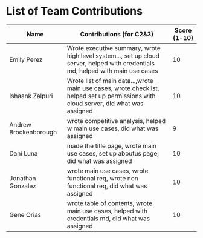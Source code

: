 # List of Team Contributions

| Name                  | Contributions (for C2&3)                                                                                                             | Score (1-10) |
| --------------------- | ------------------------------------------------------------------------------------------------------------------------------------ | ------------ |
| Emily Perez           | Wrote executive summary, wrote high level system..., set up cloud server, helped with credentials md, helped with main use cases     | 10           |
| Ishaank Zalpuri       | Wrote list of main data...,wrote main use cases, wrote checklist, helped set up permissions with cloud server, did what was assigned | 10           |
| Andrew Brockenborough | wrote competitive analysis, helped w main use cases, did what was assigned                                                           | 9            |
| Dani Luna             | made the title page, wrote main use cases, set up aboutus page, did what was assigned                                                | 10           |
| Jonathan Gonzalez     | wrote main use cases, wrote functional req, wrote non functional req, did what was assigned                                          | 10           |
| Gene Orias            | wrote table of contents, wrote main use cases, helped with credentials md, did what was assigned                                     | 10           |
